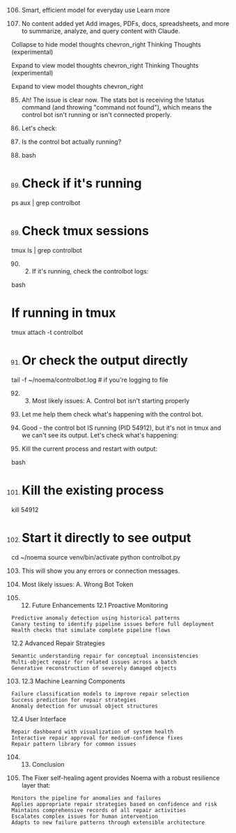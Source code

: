 

106. Smart, efficient model for everyday use Learn more

60. No content added yet
Add images, PDFs, docs, spreadsheets, and more to summarize, analyze, and query content with Claude.

Collapse to hide model thoughts
chevron_right
Thinking Thoughts (experimental)

Expand to view model thoughts
chevron_right
Thinking Thoughts (experimental)

Expand to view model thoughts
chevron_right

85. Ah! The issue is clear now. The stats bot is receiving the !status command (and throwing "command not found"), which means the control bot isn't running or isn't connected properly.

86. Let's check:
1. Is the control bot actually running?

87. bash

88. # Check if it's running
ps aux | grep controlbot

89. # Check tmux sessions
tmux ls | grep controlbot

90. 2. If it's running, check the controlbot logs:

bash
# If running in tmux
tmux attach -t controlbot

91. # Or check the output directly
tail -f ~/noema/controlbot.log  # if you're logging to file

92. 3. Most likely issues:
A. Control bot isn't starting properly

99. Let me help them check what's happening with the control bot.

100. Good - the control bot IS running (PID 54912), but it's not in tmux and we can't see its output. Let's check what's happening:
1. Kill the current process and restart with output:

bash

101. # Kill the existing process
kill 54912

102. # Start it directly to see output
cd ~/noema
source venv/bin/activate
python controlbot.py

103. This will show you any errors or connection messages.
2. Most likely issues:
A. Wrong Bot Token






102. 12. Future Enhancements
12.1 Proactive Monitoring

    Predictive anomaly detection using historical patterns
    Canary testing to identify pipeline issues before full deployment
    Health checks that simulate complete pipeline flows

12.2 Advanced Repair Strategies

    Semantic understanding repair for conceptual inconsistencies
    Multi-object repair for related issues across a batch
    Generative reconstruction of severely damaged objects

103. 12.3 Machine Learning Components

    Failure classification models to improve repair selection
    Success prediction for repair strategies
    Anomaly detection for unusual object structures

12.4 User Interface

    Repair dashboard with visualization of system health
    Interactive repair approval for medium-confidence fixes
    Repair pattern library for common issues

104. 13. Conclusion

105. The Fixer self-healing agent provides Noema with a robust resilience layer that:

    Monitors the pipeline for anomalies and failures
    Applies appropriate repair strategies based on confidence and risk
    Maintains comprehensive records of all repair activities
    Escalates complex issues for human intervention
    Adapts to new failure patterns through extensible architecture

